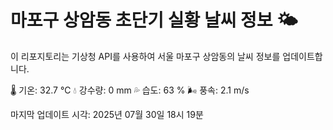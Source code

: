
# 마포구 상암동 초단기 실황 날씨 정보 🌤️

이 리포지토리는 기상청 API를 사용하여 서울 마포구 상암동의 날씨 정보를 업데이트합니다. 

🌡️ 기온: 32.7 ℃
💧 강수량: 0 mm
💦 습도: 63 %
🌬️ 풍속: 2.1 m/s

마지막 업데이트 시각: 2025년 07월 30일 18시 19분    
